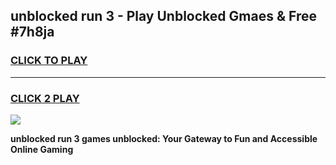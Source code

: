 
## unblocked run 3 - Play Unblocked Gmaes & Free #7h8ja
<h3>
<a href="https://news.freeplayer.one?title=unblocked_run_3&ref=24F">CLICK TO PLAY</a></h3>
<hr>

<h3>
<a href="https://news.freeplayer.one?title=unblocked_run_3&ref=24F">CLICK 2 PLAY</a>
  
</h3>

<a href="https://news.freeplayer.one?title=unblocked_run_3&ref=24F/"><img src="https://clearcache.store/games.png"></a>


**unblocked run 3 games unblocked: Your Gateway to Fun and Accessible Online Gaming**
